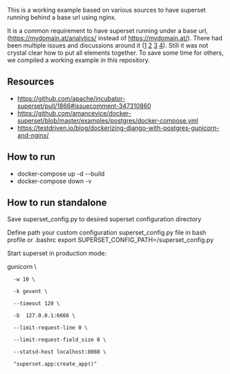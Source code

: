 This is a working example based on various sources to have superset running behind a base url using nginx.

It is a common requirement to have superset running under a base url, (https://mydomain.at/analytics/ instead of https://mydomain.at/).
There had been multiple issues and discussions around it ([1](https://github.com/apache/incubator-superset/issues/3690) [2](https://stackoverflow.com/questions/50880431/how-to-get-apache-superset-to-run-on-a-specified-path) [3](https://github.com/apache/incubator-superset/issues/985) [4](https://github.com/apache/incubator-superset/pull/1866)).
Still it was not crystal clear how to put all elements together. To save some time for others, we compiled a working example in this repository. 

## Resources
  * https://github.com/apache/incubator-superset/pull/1866#issuecomment-347310860
  * https://github.com/amancevice/docker-superset/blob/master/examples/postgres/docker-compose.yml
  * https://testdriven.io/blog/dockerizing-django-with-postgres-gunicorn-and-nginx/
  
## How to run

 * docker-compose up -d --build
 * docker-compose down -v


## How to run standalone
Save superset_config.py to desired superset configuration directory

Define path your custom configuration superset_config.py file in bash profile or .bashrc
export SUPERSET_CONFIG_PATH=<desired superset configuration directory>/superset_config.py
 
Start superset in production mode:

gunicorn \

      -w 10 \
      
      -k gevent \
      
      --timeout 120 \
      
      -b  127.0.0.1:6666 \
      
      --limit-request-line 0 \
      
      --limit-request-field_size 0 \
      
      --statsd-host localhost:8088 \
      
      "superset.app:create_app()"

